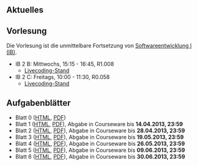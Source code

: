 ## Aktuelles

## Vorlesung

Die Vorlesung ist die unmittelbare Fortsetzung von [Softwareentwicklung I (IB)](/lectures/seiib).

-   IB 2 B: Mittwochs, 15:15 - 16:45, R1.008
    -   [Livecoding-Stand](https://www.dropbox.com/sh/da7fqnj0j2yq111/8S5QvEjw9o)
-   IB 2 C: Freitags, 10:00 - 11:30, R0.058
    -   [Livecoding-Stand](https://www.dropbox.com/sh/gt22ekpdbzxjzgj/2Jth_JdxNa)

## Aufgabenblätter

-   Blatt 0
    ([HTML](/docs/lectures/seiiib/html/Blatt0.html),
    [PDF](/docs/lectures/seiiib/pdf/Blatt0.pdf))
-   Blatt 1
    ([HTML](/docs/lectures/seiiib/html/Blatt1.html),
    [PDF](/docs/lectures/seiiib/pdf/Blatt1.pdf)),
    Abgabe in Courseware bis **14.04.2013, 23:59**
-   Blatt 2
    ([HTML](/docs/lectures/seiiib/html/Blatt2.html),
    [PDF](/docs/lectures/seiiib/pdf/Blatt2.pdf)),
    Abgabe in Courseware bis **28.04.2013, 23:59**
-   Blatt 3
    ([HTML](/docs/lectures/seiiib/html/Blatt3.html),
    [PDF](/docs/lectures/seiiib/pdf/Blatt3.pdf)),
    Abgabe in Courseware bis **19.05.2013, 23:59**
-   Blatt 4
    ([HTML](/docs/lectures/seiiib/html/Blatt4.html),
    [PDF](/docs/lectures/seiiib/pdf/Blatt4.pdf)),
    Abgabe in Courseware bis **26.05.2013, 23:59**
-   Blatt 5
    ([HTML](/docs/lectures/seiiib/html/Blatt5.html),
    [PDF](/docs/lectures/seiiib/pdf/Blatt5.pdf)),
    Abgabe in Courseware bis **09.06.2013, 23:59**
-   Blatt 6
    ([HTML](/docs/lectures/seiiib/html/Blatt6.html),
    [PDF](/docs/lectures/seiiib/pdf/Blatt6.pdf)),
    Abgabe in Courseware bis **30.06.2013, 23:59**

